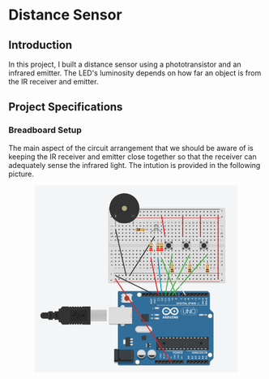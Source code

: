 # Distance Sensor

## Introduction

In this project, I built a distance sensor using a phototransistor and an infrared emitter. The LED's luminosity depends on how far an object is from the IR receiver and emitter.

## Project Specifications

### Breadboard Setup

The main aspect of the circuit arrangement that we should be aware of is keeping the IR receiver and emitter close together so that the receiver can adequately sense the infrared light. The intution is provided in the following picture.

<p align="center">
  <img src="https://github.com/chen4578/Open-Project-Space-OPS-/blob/223838da0f78471cfe7f6975fe81610ce7ee587a/assets/Screenshot%202025-09-29%20232328.png" width="400">
</p>


